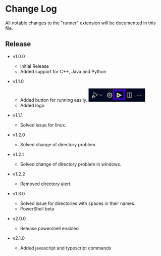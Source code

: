 # Change Log

All notable changes to the "runner" extension will be documented in this file.

## Release

- v1.0.0
  - Initial Release
  - Added support for C++, Java and Python


- v1.1.0
  - Added button for running easily.
  ![example](images/example.jpg)
  - Added logo
- v1.1.1
  - Solved issue for linux.
- v1.2.0
  - Solved change of directory problem.
- v1.2.1
  - Solved change of directory problem in windows.
- v1.2.2
  - Removed directory alert.
- v1.3.0
  - Solved issue for directories with spaces in their names.
  - PowerShell beta
- v2.0.0
  - Release powershell enabled
- v2.1.0
  - Added javascript and typescript commands